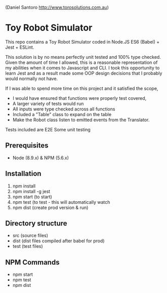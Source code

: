 (Daniel Santoro http://www.torosolutions.com.au)

# Toy Robot Simulator

This repo contains a Toy Robot Simulator coded in Node.JS ES6 (Babel) + Jest + ESLint.

This solution is by no means perfectly unit tested and 100% type checked. Given the amount of time I allowed, this is a reasonable representation of my abilities when it comes to Javascript and CLI. I took this opportunity to learn Jest and as a result made some OOP design decisions that I probably would normally not have.

If I was able to spend more time on this project and it satisfied the scope,
 - I would have ensured that functions were properly test covered, 
 - A larger variety of tests would run
 - All inputs were type checked across all functions 
 - Included a "Table" class to expand on the table
 - Make the Robot class listen to emitted events from the Translator. 

Tests included are 
E2E 
Some unit testing

## Prerequisites
 - Node (8.9.x) & NPM (5.6.x)

## Installation
 1. npm install
 2. npm install -g jest
 3. npm start (to start)
 4. npm test (to test - this will automatically watch
 5. npm dist (create prod version & run)

## Directory structure

 - src (source files)
 - dist (dist files compiled after babel for prod)
 - test (test files)

## NPM Commands

 - npm start
 - npm test
 - npm dist


